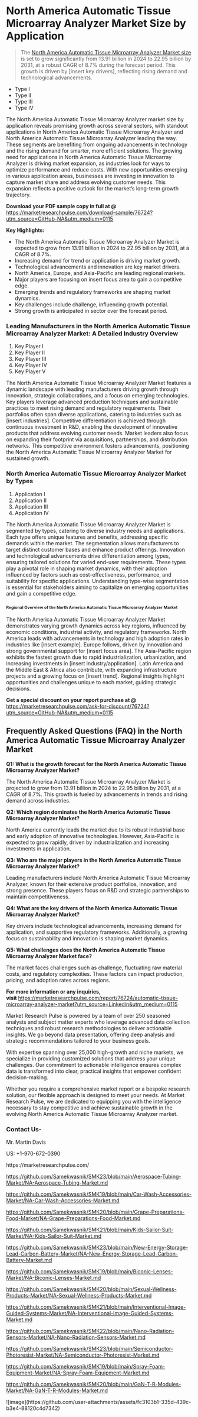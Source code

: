 <h1>North America Automatic Tissue Microarray Analyzer Market&nbsp;Size by Application</h1><blockquote><p>The <a href="https://marketresearchpulse.com/download-sample/76724?utm_source=GitHub-NA&amp;utm_medium=0115">North America Automatic Tissue Microarray Analyzer Market size</a> is set to grow significantly from 13.91 billion in 2024 to 22.95 billion by 2031, at a robust CAGR of 8.7% during the forecast period. This growth is driven by [insert key drivers], reflecting rising demand and technological advancements.</p></blockquote><ul><li>Type I<li> Type II<li> Type III<li> Type IV</li></ul><p>The North America Automatic Tissue Microarray Analyzer market size by application reveals promising growth across several sectors, with standout applications in North America Automatic Tissue Microarray Analyzer and North America Automatic Tissue Microarray Analyzer leading the way. These segments are benefiting from ongoing advancements in technology and the rising demand for smarter, more efficient solutions. The growing need for applications in North America Automatic Tissue Microarray Analyzer is driving market expansion, as industries look for ways to optimize performance and reduce costs. With new opportunities emerging in various application areas, businesses are investing in innovation to capture market share and address evolving customer needs. This expansion reflects a positive outlook for the market’s long-term growth trajectory.</p><p><strong>Download your PDF sample copy in full at @ </strong><a href="https://marketresearchpulse.com/download-sample/76724?utm_source=GitHub-NA&amp;utm_medium=0115">https://marketresearchpulse.com/download-sample/76724?utm_source=GitHub-NA&amp;utm_medium=0115</a></p><p><strong>Key Highlights: </strong></p><ul><li>The North America Automatic Tissue Microarray Analyzer Market is expected to grow from 13.91 billion in 2024 to 22.95 billion by 2031, at a CAGR of 8.7%.</li><li>Increasing demand for trend or application is driving market growth.</li><li>Technological advancements and innovation are key market drivers.</li><li>North America, Europe, and Asia-Pacific are leading regional markets.</li><li>Major players are focusing on insert focus area to gain a competitive edge.</li><li>Emerging trends and regulatory frameworks are shaping market dynamics.</li><li>Key challenges include challenge, influencing growth potential.</li><li>Strong growth is anticipated in sector over the forecast period.</li></ul><h3>Leading Manufacturers in the North America Automatic Tissue Microarray Analyzer Market: A Detailed Industry Overview</h3><ol><li>Key Player I</li><li>Key Player II</li><li>Key Player III</li><li>Key Player IV</li><li>Key Player V</li></ol><div class="flex max-w-full flex-col flex-grow"><div class="min-h-8 text-message flex w-full flex-col items-end gap-2 whitespace-normal break-words [.text-message+&amp;]:mt-5" dir="auto" data-message-author-role="assistant" data-message-id="fd8432e4-4910-450d-b182-61b7bfb0a01f" data-message-model-slug="gpt-4o"><div class="flex w-full flex-col gap-1 empty:hidden first:pt-[3px]"><div class="markdown prose w-full break-words dark:prose-invert light"><p>The North America Automatic Tissue Microarray Analyzer Market features a dynamic landscape with leading manufacturers driving growth through innovation, strategic collaborations, and a focus on emerging technologies. Key players leverage advanced production techniques and sustainable practices to meet rising demand and regulatory requirements. Their portfolios often span diverse applications, catering to industries such as [insert industries]. Competitive differentiation is achieved through continuous investment in R&amp;D, enabling the development of innovative products that address evolving customer needs. Market leaders also focus on expanding their footprint via acquisitions, partnerships, and distribution networks. This competitive environment fosters advancements, positioning the North America Automatic Tissue Microarray Analyzer Market for sustained growth.</p></div></div></div></div><h3>North America Automatic Tissue Microarray Analyzer Market by Types</h3><ol><li>Application I<li> Application II<li> Application III<li> Application IV</li></ol><div class="flex max-w-full flex-col flex-grow"><div class="min-h-8 text-message flex w-full flex-col items-end gap-2 whitespace-normal break-words [.text-message+&amp;]:mt-5" dir="auto" data-message-author-role="assistant" data-message-id="084470be-0bb7-4664-bddf-5156b4f41249" data-message-model-slug="gpt-4o-mini"><div class="flex w-full flex-col gap-1 empty:hidden first:pt-[3px]"><div class="markdown prose w-full break-words dark:prose-invert light"><p>The North America Automatic Tissue Microarray Analyzer Market is segmented by types, catering to diverse industry needs and applications. Each type offers unique features and benefits, addressing specific demands within the market. The segmentation allows manufacturers to target distinct customer bases and enhance product offerings. Innovation and technological advancements drive differentiation among types, ensuring tailored solutions for varied end-user requirements. These types play a pivotal role in shaping market dynamics, with their adoption influenced by factors such as cost-effectiveness, performance, and suitability for specific applications. Understanding type-wise segmentation is essential for stakeholders aiming to capitalize on emerging opportunities and gain a competitive edge.</p></div></div></div></div><h3><span style="font-size: 11px;">Regional Overview of the North America Automatic Tissue Microarray Analyzer Market</span></h3><div class="flex max-w-full flex-col flex-grow"><div class="min-h-8 text-message flex w-full flex-col items-end gap-2 whitespace-normal break-words [.text-message+&amp;]:mt-5" dir="auto" data-message-author-role="assistant" data-message-id="e9038762-ce64-4e30-91c9-9bd413514231" data-message-model-slug="gpt-4o-mini"><div class="flex w-full flex-col gap-1 empty:hidden first:pt-[3px]"><div class="markdown prose w-full break-words dark:prose-invert light"><p>The North America Automatic Tissue Microarray Analyzer Market demonstrates varying growth dynamics across key regions, influenced by economic conditions, industrial activity, and regulatory frameworks. North America leads with advancements in technology and high adoption rates in industries like [insert example]. Europe follows, driven by innovation and strong governmental support for [insert focus area]. The Asia-Pacific region exhibits the fastest growth due to rapid industrialization, urbanization, and increasing investments in [insert industry/application]. Latin America and the Middle East &amp; Africa also contribute, with expanding infrastructure projects and a growing focus on [insert trend]. Regional insights highlight opportunities and challenges unique to each market, guiding strategic decisions.</p></div></div></div></div><p><strong>Get a special discount on your report purchase at @ </strong><a href="https://marketresearchpulse.com/ask-for-discount/76724?utm_source=GitHub-NA&amp;utm_medium=0115">https://marketresearchpulse.com/ask-for-discount/76724?utm_source=GitHub-NA&amp;utm_medium=0115</a></p><h2>Frequently Asked Questions (FAQ) in the North America Automatic Tissue Microarray Analyzer Market</h2><p><strong>Q1: What is the growth forecast for the North America Automatic Tissue Microarray Analyzer Market?</strong></p><p>The North America Automatic Tissue Microarray Analyzer Market is projected to grow from 13.91 billion in 2024 to 22.95 billion by 2031, at a CAGR of 8.7%. This growth is fueled by advancements in trends and rising demand across industries.</p><p><strong>Q2: Which region dominates the North America Automatic Tissue Microarray Analyzer Market?</strong></p><p>North America currently leads the market due to its robust industrial base and early adoption of innovative technologies. However, Asia-Pacific is expected to grow rapidly, driven by industrialization and increasing investments in application.</p><p><strong>Q3: Who are the major players in the North America Automatic Tissue Microarray Analyzer Market?</strong></p><p>Leading manufacturers include North America Automatic Tissue Microarray Analyzer, known for their extensive product portfolios, innovation, and strong presence. These players focus on R&amp;D and strategic partnerships to maintain competitiveness.</p><p><strong>Q4: What are the key drivers of the North America Automatic Tissue Microarray Analyzer Market?</strong></p><p>Key drivers include technological advancements, increasing demand for application, and supportive regulatory frameworks. Additionally, a growing focus on sustainability and innovation is shaping market dynamics.</p><p><strong>Q5: What challenges does the North America Automatic Tissue Microarray Analyzer Market face?</strong></p><p>The market faces challenges such as challenge, fluctuating raw material costs, and regulatory complexities. These factors can impact production, pricing, and adoption rates across regions.</p><p><strong>For more information or any inquiries, visit&nbsp;</strong><a href="https://marketresearchpulse.com/report/76724/automatic-tissue-microarray-analyzer-market?utm_source=Linkedin&utm_medium=0115">https://marketresearchpulse.com/report/76724/automatic-tissue-microarray-analyzer-market?utm_source=Linkedin&utm_medium=0115</a></p><p>Market Research Pulse is powered by a team of over 250 seasoned analysts and subject matter experts who leverage advanced data collection techniques and robust research methodologies to deliver actionable insights. We go beyond data presentation, offering deep analysis and strategic recommendations tailored to your business goals.</p><p>With expertise spanning over 25,000 high-growth and niche markets, we specialize in providing customized solutions that address your unique challenges. Our commitment to actionable intelligence ensures complex data is transformed into clear, practical insights that empower confident decision-making.</p><p>Whether you require a comprehensive market report or a bespoke research solution, our flexible approach is designed to meet your needs. At Market Research Pulse, we are dedicated to equipping you with the intelligence necessary to stay competitive and achieve sustainable growth in the evolving North America Automatic Tissue Microarray Analyzer market.</p><h3><strong>Contact Us-</strong></h3><p>Mr. Martin Davis</p><p>US: +1-970-672-0390</p><p>https://marketresearchpulse.com/</p><p><a href="https://github.com/Samekwasnik/SMK23/blob/main/Aerospace-Tubing-Market/NA-Aerospace-Tubing-Market.md">https://github.com/Samekwasnik/SMK23/blob/main/Aerospace-Tubing-Market/NA-Aerospace-Tubing-Market.md</a></p><p><a href="https://github.com/Samekwasnik/SMK19/blob/main/Car-Wash-Accessories-Market/NA-Car-Wash-Accessories-Market.md">https://github.com/Samekwasnik/SMK19/blob/main/Car-Wash-Accessories-Market/NA-Car-Wash-Accessories-Market.md</a></p><p><a href="https://github.com/Samekwasnik/SMK20/blob/main/Grape-Preparations-Food-Market/NA-Grape-Preparations-Food-Market.md">https://github.com/Samekwasnik/SMK20/blob/main/Grape-Preparations-Food-Market/NA-Grape-Preparations-Food-Market.md</a></p><p><a href="https://github.com/Samekwasnik/SMK21/blob/main/Kids-Sailor-Suit-Market/NA-Kids-Sailor-Suit-Market.md">https://github.com/Samekwasnik/SMK21/blob/main/Kids-Sailor-Suit-Market/NA-Kids-Sailor-Suit-Market.md</a></p><p><a href="https://github.com/Samekwasnik/SMK23/blob/main/New-Energy-Storage-Lead-Carbon-Battery-Market/NA-New-Energy-Storage-Lead-Carbon-Battery-Market.md">https://github.com/Samekwasnik/SMK23/blob/main/New-Energy-Storage-Lead-Carbon-Battery-Market/NA-New-Energy-Storage-Lead-Carbon-Battery-Market.md</a></p><p><a href="https://github.com/Samekwasnik/SMK19/blob/main/Biconic-Lenses-Market/NA-Biconic-Lenses-Market.md">https://github.com/Samekwasnik/SMK19/blob/main/Biconic-Lenses-Market/NA-Biconic-Lenses-Market.md</a></p><p><a href="https://github.com/Samekwasnik/SMK20/blob/main/Sexual-Wellness-Products-Market/NA-Sexual-Wellness-Products-Market.md">https://github.com/Samekwasnik/SMK20/blob/main/Sexual-Wellness-Products-Market/NA-Sexual-Wellness-Products-Market.md</a></p><p><a href="https://github.com/Samekwasnik/SMK21/blob/main/Interventional-Image-Guided-Systems-Market/NA-Interventional-Image-Guided-Systems-Market.md">https://github.com/Samekwasnik/SMK21/blob/main/Interventional-Image-Guided-Systems-Market/NA-Interventional-Image-Guided-Systems-Market.md</a></p><p><a href="https://github.com/Samekwasnik/SMK22/blob/main/Nano-Radiation-Sensors-Market/NA-Nano-Radiation-Sensors-Market.md">https://github.com/Samekwasnik/SMK22/blob/main/Nano-Radiation-Sensors-Market/NA-Nano-Radiation-Sensors-Market.md</a></p><p><a href="https://github.com/Samekwasnik/SMK23/blob/main/Semiconductor-Photoresist-Market/NA-Semiconductor-Photoresist-Market.md">https://github.com/Samekwasnik/SMK23/blob/main/Semiconductor-Photoresist-Market/NA-Semiconductor-Photoresist-Market.md</a></p><p><a href="https://github.com/Samekwasnik/SMK19/blob/main/Spray-Foam-Equipment-Market/NA-Spray-Foam-Equipment-Market.md">https://github.com/Samekwasnik/SMK19/blob/main/Spray-Foam-Equipment-Market/NA-Spray-Foam-Equipment-Market.md</a></p><p><a href="https://github.com/Samekwasnik/SMK20/blob/main/GaN-T-R-Modules-Market/NA-GaN-T-R-Modules-Market.md">https://github.com/Samekwasnik/SMK20/blob/main/GaN-T-R-Modules-Market/NA-GaN-T-R-Modules-Market.md</a></p>
![image](https://github.com/user-attachments/assets/fc3103b1-335d-439c-b3e4-88120c4d7342)
